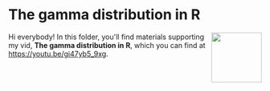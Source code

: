 # The gamma distribution in R
[<img src="gamma thumb.png" align="right" height="100" />](<https://youtu.be/gi47yb5_9xg>)

Hi everybody! In this folder, you'll find materials supporting my vid, **The gamma distribution in R**, which you can find at <https://youtu.be/gi47yb5_9xg>. 

